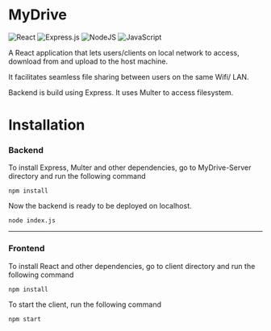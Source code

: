 # MyDrive

![React](https://img.shields.io/badge/react-%2320232a.svg?style=for-the-badge&logo=react&logoColor=%2361DAFB)
![Express.js](https://img.shields.io/badge/express.js-%23404d59.svg?style=for-the-badge&logo=express&logoColor=%2361DAFB)
![NodeJS](https://img.shields.io/badge/node.js-6DA55F?style=for-the-badge&logo=node.js&logoColor=white)
![JavaScript](https://img.shields.io/badge/javascript-%23323330.svg?style=for-the-badge&logo=javascript&logoColor=%23F7DF1E)

A React application that lets users/clients on local network to access, download from and upload to the host machine.

It facilitates seamless file sharing between users on the same Wifi/ LAN.

Backend is build using Express. It uses Multer to access filesystem.

# Installation

### Backend

To install Express, Multer and other dependencies, go to MyDrive-Server directory and run the following command
```
npm install
```
Now the backend is ready to be deployed on localhost.
```
node index.js
```

---
### Frontend

To install React and other dependencies, go to client directory and run the following command
```
npm install
```

To start the client, run the following command
```
npm start
```
